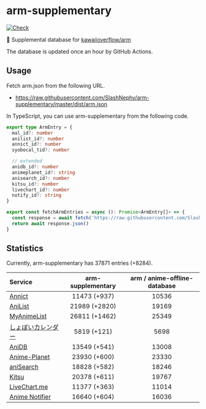 # arm-supplementary

[![Check](https://github.com/SlashNephy/arm-supplementary/actions/workflows/check-node.yml/badge.svg)](https://github.com/SlashNephy/arm-supplementary/actions/workflows/check-node.yml)

💊 Supplemental database for [kawaiioverflow/arm](https://github.com/kawaiioverflow/arm)

The database is updated once an hour by GitHub Actions.

## Usage

Fetch arm.json from the following URL.

- https://raw.githubusercontent.com/SlashNephy/arm-supplementary/master/dist/arm.json

In TypeScript, you can use arm-supplementary from the following code.

```TypeScript
export type ArmEntry = {
  mal_id?: number
  anilist_id?: number
  annict_id?: number
  syobocal_tid?: number

  // extended
  anidb_id?: number
  animeplanet_id?: string
  anisearch_id?: number
  kitsu_id?: number
  livechart_id?: number
  notify_id?: string
}

export const fetchArmEntries = async (): Promise<ArmEntry[]> => {
  const response = await fetch('https://raw.githubusercontent.com/SlashNephy/arm-supplementary/master/dist/arm.json')
  return await response.json()
}
```

## Statistics

Currently, arm-supplementary has 37871 entries (+8284).

| Service                                     | arm-supplementary | arm / anime-offline-database |
| :------------------------------------------ | :---------------: | :--------------------------: |
| [Annict](https://annict.com)                |   11473 (+937)    |            10536             |
| [AniList](https://anilist.co)               |   21989 (+2820)   |            19169             |
| [MyAnimeList](https://myanimelist.net)      |   26811 (+1462)   |            25349             |
| [しょぼいカレンダー](https://cal.syoboi.jp) |    5819 (+121)    |             5698             |
| [AniDB](https://anidb.net)                  |   13549 (+541)    |            13008             |
| [Anime-Planet](https://anime-planet.com)    |   23930 (+600)    |            23330             |
| [aniSearch](https://anisearch.com)          |   18828 (+582)    |            18246             |
| [Kitsu](https://kitsu.io)                   |   20378 (+611)    |            19767             |
| [LiveChart.me](https://livechart.me)        |   11377 (+363)    |            11014             |
| [Anime Notifier](https://notify.moe)        |   16640 (+604)    |            16036             |
